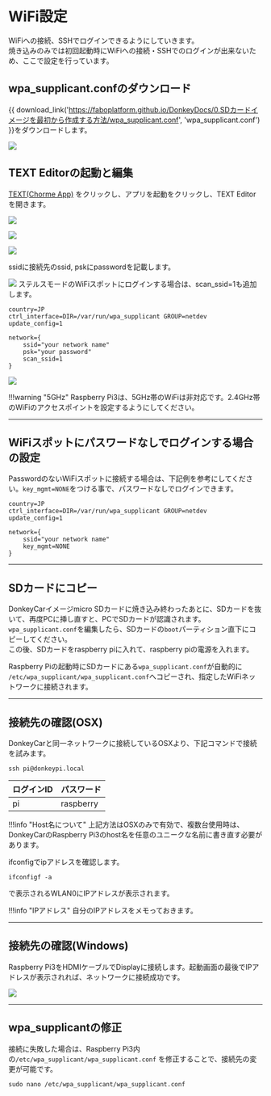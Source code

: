 # WiFi設定

WiFiへの接続、SSHでログインできるようにしていきます。  
焼き込みのみでは初回起動時にWiFiへの接続・SSHでのログインが出来ないため、ここで設定を行っています。


## wpa_supplicant.confのダウンロード
{{ download_link('https://faboplatform.github.io/DonkeyDocs/0.SDカードイメージを最初から作成する方法/wpa_supplicant.conf', 'wpa_supplicant.conf') }}をダウンロードします。

![](./img/wifi001.png)

## TEXT Editorの起動と編集

<a href="https://chrome.google.com/webstore/detail/text/mmfbcljfglbokpmkimbfghdkjmjhdgbg" target="text_tab">TEXT(Chorme App)</a> をクリックし、アプリを起動をクリックし、TEXT Editorを開きます。

![](./img/text001.png)

![](./img/text002.png)

![](./img/text003.png)

ssidに接続先のssid, pskにpasswordを記載します。

![](./img/text004.png)
ステルスモードのWiFiスポットにログインする場合は、scan_ssid=1も追加します。
```
country=JP
ctrl_interface=DIR=/var/run/wpa_supplicant GROUP=netdev
update_config=1

network={
    ssid="your network name"
    psk="your password"
    scan_ssid=1
}
```

![](./img/text005.png)

!!!warning "5GHz"
	Raspberry Pi3は、5GHz帯のWiFiは非対応です。2.4GHz帯のWiFiのアクセスポイントを設定するようにしてください。

<hr>

## WiFiスポットにパスワードなしでログインする場合の設定

PasswordのないWiFiスポットに接続する場合は、下記例を参考にしてください。`key_mgmt=NONE`をつける事で、パスワードなしでログインできます。
```
country=JP
ctrl_interface=DIR=/var/run/wpa_supplicant GROUP=netdev
update_config=1

network={
    ssid="your network name"
    key_mgmt=NONE
}
```

<hr>

## SDカードにコピー
DonkeyCarイメージmicro SDカードに焼き込み終わったあとに、SDカードを抜いて、再度PCに挿し直すと、PCでSDカードが認識されます。<br>
`wpa_supplicant.conf`を編集したら、SDカードの`boot`パーティション直下にコピーしてください。<br>
この後、SDカードをraspberry piに入れて、raspberry piの電源を入れます。<br>

Raspberry Piの起動時にSDカードにある`wpa_supplicant.conf`が自動的に<br>
`/etc/wpa_supplicant/wpa_supplicant.conf`へコピーされ、指定したWiFiネットワークに接続されます。  

<hr>

## 接続先の確認(OSX)

DonkeyCarと同一ネットワークに接続しているOSXより、下記コマンドで接続を試みます。

```
ssh pi@donkeypi.local
```

|ログインID|パスワード|
|:--|:--|
|pi|raspberry|

!!!info "Host名について"
	上記方法はOSXのみで有効で、複数台使用時は、DonkeyCarのRaspberry Pi3のhost名を任意のユニークな名前に書き直す必要があります。

ifconfigでipアドレスを確認します。

```
ifconfigf -a
```

で表示されるWLAN0にIPアドレスが表示されます。

!!!info "IPアドレス"
	自分のIPアドレスをメモっておきます。

<hr>

## 接続先の確認(Windows)

Raspberry Pi3をHDMIケーブルでDisplayに接続します。起動画面の最後でIPアドレスが表示されれば、ネットワークに接続成功です。


![](./img/ip001.png)

<hr>

## wpa_supplicantの修正

接続に失敗した場合は、Raspberry Pi3内の`/etc/wpa_supplicant/wpa_supplicant.conf` を修正することで、接続先の変更が可能です。

```
sudo nano /etc/wpa_supplicant/wpa_supplicant.conf
```

